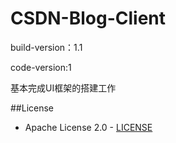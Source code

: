 # CSDN-Blog-Client
build-version：1.1

code-version:1

基本完成UI框架的搭建工作


##License

-	Apache License 2.0 - [LICENSE](LICENSE.md)